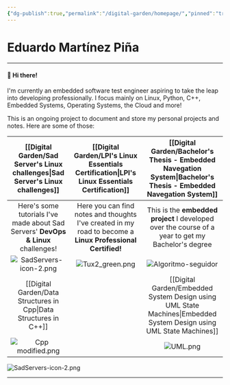 ```yaml
---
{"dg-publish":true,"permalink":"/digital-garden/homepage/","pinned":"true","tags":["gardenEntry"]}
---
```


# Eduardo Martínez Piña
---
#### 👋 Hi there!
I'm currently an embedded software test engineer aspiring to take the leap into developing professionally. I focus mainly on Linux, Python, C++, Embedded Systems, Operating Systems, the Cloud and more!

This is an ongoing project to document and store my personal projects and notes. Here are some of those:

|                         [[Digital Garden/Sad Server's Linux challenges\|Sad Server's Linux challenges]]                         |                                  [[Digital Garden/LPI's Linux Essentials Certification\|LPI's Linux Essentials Certification]]                                  |                                      [[Digital Garden/Bachelor's Thesis - Embedded Navegation System\|Bachelor's Thesis - Embedded Navegation System]]                                      |
| :-------------------------------------------------------------------------------: | :--------------------------------------------------------------------------------------------------------: | :--------------------------------------------------------------------------------------------------------------------------: |
| Here's some tutorials I've made about Sad Servers' **DevOps & Linux** challenges! | Here you can find notes and thoughts I've created in my road to become a **Linux Professional Certified!** |              This is the **embedded project** I developed over the course of a year to get my Bachelor's degree              |
|                            ![SadServers-icon-2.png](/img/user/Digital%20Garden/Icons-and-images/SadServers-icon-2.png)                             |                                            ![Tux2_green.png](/img/user/Digital%20Garden/Icons-and-images/Tux2_green.png)                                             | ![Algoritmo-seguidor](https://user-images.githubusercontent.com/72580785/174127072-ced03c71-d4f8-4e68-b0a6-a4794c3fb9c8.png) |
|                [[Digital Garden/Data Structures in Cpp\|Data Structures in C++]]                 |                                                                                                            |                                     [[Digital Garden/Embedded System Design using UML State Machines\|Embedded System Design using UML State Machines]]                                      |
|                               ![Cpp modified.png](/img/user/Digital%20Garden/Icons-and-images/Cpp%20modified.png)                               |                                                                                                            |                                                         ![UML.png](/img/user/Digital%20Garden/Icons-and-images/UML.png)                                                         |


![SadServers-icon-2.png](/img/user/Digital%20Garden/Icons-and-images/SadServers-icon-2.png)


---
